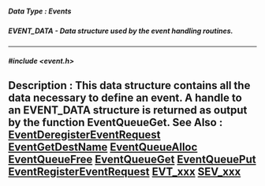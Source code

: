 ##### Data Type : Events
##### EVENT_DATA - Data structure used by the event handling routines.
---
##### #include <event.h>
**Description :**
This data structure contains all the data necessary to define an event.  A 
handle to an EVENT_DATA structure is returned as output by the function 
EventQueueGet.
**See Also :**
[EventDeregisterEventRequest](D:/md_files/EventDeregisterEventRequest.md)
[EventGetDestName](D:/md_files/EventGetDestName.md)
[EventQueueAlloc](D:/md_files/EventQueueAlloc.md)
[EventQueueFree](D:/md_files/EventQueueFree.md)
[EventQueueGet](D:/md_files/EventQueueGet.md)
[EventQueuePut](D:/md_files/EventQueuePut.md)
[EventRegisterEventRequest](D:/md_files/EventRegisterEventRequest.md)
[EVT_xxx](D:/md_files/EVT_xxx.md)
[SEV_xxx](D:/md_files/SEV_xxx.md)
---
